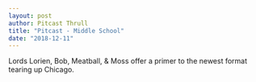 ```yaml
---
layout: post
author: Pitcast Thrull
title: "Pitcast - Middle School"
date: "2018-12-11"
---
```


Lords Lorien, Bob, Meatball, & Moss offer a primer to the newest format tearing up Chicago.
